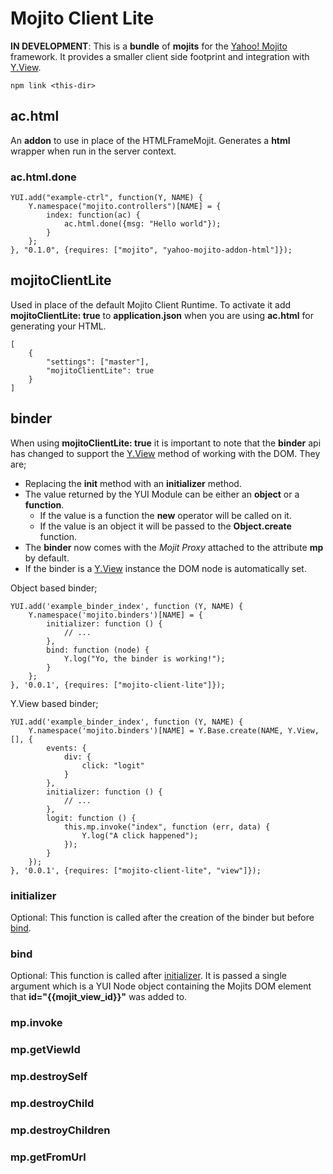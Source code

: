 # Mojito Client Lite

__IN DEVELOPMENT__: This is a __bundle__ of __mojits__ for the [Yahoo! Mojito](https://github.com/yahoo/mojito/) framework. It provides a smaller client side footprint and integration with [Y.View](http://yuilibrary.com/yui/docs/view/).

    npm link <this-dir>

## ac.html

An __addon__ to use in place of the HTMLFrameMojit. Generates a __html__ wrapper when run in the server context.

### ac.html.done

    YUI.add("example-ctrl", function(Y, NAME) {
        Y.namespace("mojito.controllers")[NAME] = {
            index: function(ac) {
                ac.html.done({msg: "Hello world"});
            }
        };
    }, "0.1.0", {requires: ["mojito", "yahoo-mojito-addon-html"]});

## mojitoClientLite

Used in place of the default Mojito Client Runtime. To activate it add __mojitoClientLite: true__ to __application.json__ when you are using __ac.html__ for generating your HTML.

    [
        {
            "settings": ["master"],
            "mojitoClientLite": true
        }
    ]

## binder

When using __mojitoClientLite: true__ it is important to note that the __binder__ api has changed to support the [Y.View](http://yuilibrary.com/yui/docs/view/) method of working with the DOM. They are;

* Replacing the __init__ method with an __initializer__ method.
* The value returned by the YUI Module can be either an __object__ or a __function__.
    * If the value is a function the __new__ operator will be called on it.
    * If the value is an object it will be passed to the __Object.create__ function.
* The __binder__ now comes with the _Mojit Proxy_ attached to the attribute __mp__ by default.
* If the binder is a [Y.View](http://yuilibrary.com/yui/docs/view/) instance the DOM node is automatically set.

Object based binder;

    YUI.add('example_binder_index', function (Y, NAME) {
        Y.namespace('mojito.binders')[NAME] = {
            initializer: function () {
                // ...
            },
            bind: function (node) {
                Y.log("Yo, the binder is working!");
            }
        };
    }, '0.0.1', {requires: ["mojito-client-lite"]});

Y.View based binder; 

    YUI.add('example_binder_index', function (Y, NAME) {
        Y.namespace('mojito.binders')[NAME] = Y.Base.create(NAME, Y.View, [], {
            events: {
                div: {
                    click: "logit"
                }
            },
            initializer: function () {
                // ...
            },
            logit: function () {
                this.mp.invoke("index", function (err, data) {
                    Y.log("A click happened");
                });
            }
        });
    }, '0.0.1', {requires: ["mojito-client-lite", "view"]});

### initializer

Optional: This function is called after the creation of the binder but before [bind](#bind).

### bind

Optional: This function is called after [initializer](#initializer). It is passed a single argument which is a YUI Node object containing the Mojits DOM element that __id="{{mojit_view_id}}"__ was added to.

### mp.invoke

### mp.getViewId

### mp.destroySelf

### mp.destroyChild

### mp.destroyChildren

### mp.getFromUrl
